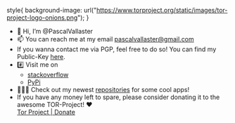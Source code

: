 style{
background-image: url("https://www.torproject.org/static/images/tor-project-logo-onions.png");
}

- 👋 Hi, I’m @PascalVallaster
- 📫 You can reach me at my email <a href="mailto:pascalvallaster@gmail.com?subject=Issue/Bug/Message">pascalvallaster@gmail.com</a>
- If you wanna contact me via PGP, feel free to do so! You can find my Public-Key <a href="https://github.com/PascalVallaster/PascalVallaster/blob/main/My-OpenPGP-Key">here</a>.
- #️⃣ Visit me on
    - <a href="https://stackoverflow.com/users/15889585/pascal-vallaster?tab=profile">stackoverflow</a>
    - <a href="https://pypi.org/user/PascalVallaster/">PyPi</a>
- 👨🏼‍💻 Check out my newest <a href="https://github.com/PascalVallaster?tab=repositories">repositories</a> for some cool apps!<br>
- If you have any money left to spare, please consider donating it to the awesome TOR-Project! ❤️<br>
    <a href="https://donate.torproject.org/">Tor Project | Donate</a>

